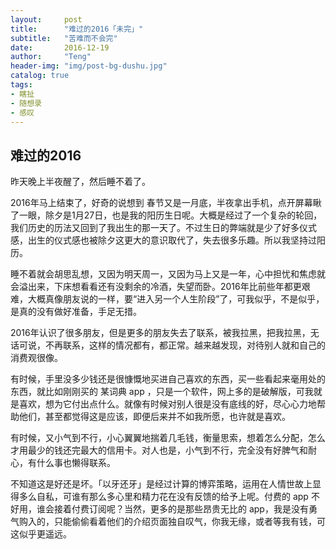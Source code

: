 ```yaml
---
layout:     post
title:      "难过的2016「未完」"
subtitle:   "苦难而不会完"
date:       2016-12-19
author:     "Teng"
header-img: "img/post-bg-dushu.jpg"
catalog: true
tags:
- 瞎扯
- 随想录
- 感叹
---
```


## 难过的2016

昨天晚上半夜醒了，然后睡不着了。

2016年马上结束了，好奇的说想到 春节又是一月底，半夜拿出手机，点开屏幕瞅了一眼，除夕是1月27日，也是我的阳历生日呢。大概是经过了一个复杂的轮回，我们历史的历法又回到了我出生的那一天了。不过生日的弊端就是少了好多仪式感，出生的仪式感也被除夕这更大的意识取代了，失去很多乐趣。所以我坚持过阳历。

睡不着就会胡思乱想，又因为明天周一，又因为马上又是一年，心中担忧和焦虑就会溢出来，下床想看看还有没剩余的冷酒，失望而卧。2016年比前些年都更艰难，大概真像朋友说的一样，要“进入另一个人生阶段”了，可我似乎，不是似乎，是真的没有做好准备，手足无措。

2016年认识了很多朋友，但是更多的朋友失去了联系，被我拉黑，把我拉黑，无话可说，不再联系，这样的情况都有，都正常。越来越发现，对待别人就和自己的消费观很像。

有时候，手里没多少钱还是很慷慨地买进自己喜欢的东西，买一些看起来毫用处的东西，就比如刚刚买的 某词典 app ，只是一个软件，网上多的是破解版，可我就是喜欢，想为它付出点什么。就像有时候对别人很是没有底线的好，尽心心力地帮助他们，甚至都觉得这是应该，即便后来并不如我所愿，也许就是喜欢。

有时候，又小气到不行，小心翼翼地揣着几毛钱，衡量思索，想着怎么分配，怎么才用最少的钱还完最大的信用卡。对人也是，小气到不行，完全没有好脾气和耐心，有什么事也懒得联系。
		
不知道这是好还是坏。「以牙还牙」是经过计算的博弈策略，运用在人情世故上显得多么自私，可谁有那么多心里和精力花在没有反馈的给予上呢。付费的 app 不好用，谁会接着付费订阅呢？当然，更多的是那些昂贵无比的 app，我是没有勇气购入的，只能偷偷看着他们的介绍页面独自叹气，你我无缘，或者等我有钱，可这似乎更遥远。



